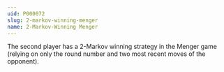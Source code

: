 ```yaml
---
uid: P000072
slug: 2-markov-winning-menger
name: 2-Markov-Winning Menger
---
```

The second player has a $2$-Markov winning strategy in the Menger game (relying on only the round number and two most recent moves of the opponent).


